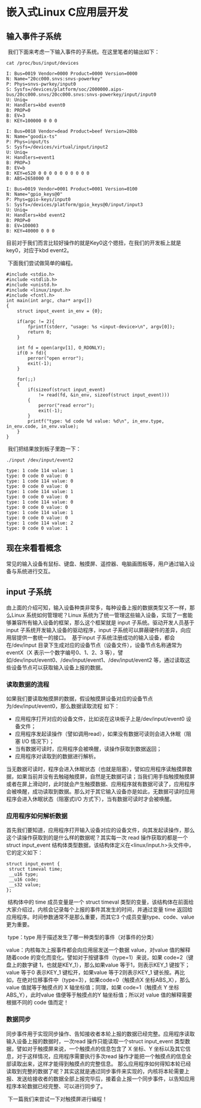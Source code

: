 # 嵌入式Linux C应用层开发

## 输入事件子系统

​	我们下面来考虑一下输入事件的子系统。在这里笔者的输出如下：

```
cat /proc/bus/input/devices
```

```
I: Bus=0019 Vendor=0000 Product=0000 Version=0000
N: Name="20cc000.snvs:snvs-powerkey"
P: Phys=snvs-pwrkey/input0
S: Sysfs=/devices/platform/soc/2000000.aips-bus/20cc000.snvs/20cc000.snvs:snvs-powerkey/input/input0
U: Uniq=
H: Handlers=kbd event0 
B: PROP=0
B: EV=3
B: KEY=100000 0 0 0

I: Bus=0018 Vendor=dead Product=beef Version=28bb
N: Name="goodix-ts"
P: Phys=input/ts
S: Sysfs=/devices/virtual/input/input2
U: Uniq=
H: Handlers=event1 
B: PROP=3
B: EV=b
B: KEY=e520 0 0 0 0 0 0 0 0 0 0
B: ABS=2658000 0

I: Bus=0019 Vendor=0001 Product=0001 Version=0100
N: Name="gpio_keys@0"
P: Phys=gpio-keys/input0
S: Sysfs=/devices/platform/gpio_keys@0/input/input3
U: Uniq=
H: Handlers=kbd event2 
B: PROP=0
B: EV=100003
B: KEY=40000 0 0 0

```

​	目前对于我们而言比较好操作的就是Key0这个摁扭，在我们的开发板上就是key0，对应于kbd event2。

​	下面我们尝试做简单的编程。

```
#include <stdio.h>
#include <stdlib.h>
#include <unistd.h>
#include <linux/input.h>
#include <fcntl.h>
int main(int argc, char* argv[])
{
    struct input_event in_env = {0};

    if(argc != 2){
        fprintf(stderr, "usage: %s <input-device>\n", argv[0]);
        return 0;
    }

    int fd = open(argv[1], O_RDONLY);
    if(0 > fd){
        perror("open error");
        exit(-1);
    }

    for(;;)
    {
        if(sizeof(struct input_event) 
            != read(fd, &in_env, sizeof(struct input_event)))
        {
            perror("read error");
            exit(-1);
        }
        printf("type: %d code %d value: %d\n", in_env.type, in_env.code, in_env.value);
    }
}
```

​	我们把结果放到板子里跑一下：

```
./input /dev/input/event2
```

```
type: 1 code 114 value: 1
type: 0 code 0 value: 0
type: 1 code 114 value: 0
type: 0 code 0 value: 0
type: 1 code 114 value: 1
type: 0 code 0 value: 0
type: 1 code 114 value: 0
type: 0 code 0 value: 0
type: 1 code 114 value: 1
type: 0 code 0 value: 0
type: 1 code 114 value: 2
type: 0 code 0 value: 1
```

## 现在来看看概念

常见的输入设备有鼠标、键盘、触摸屏、遥控器、电脑画图板等，用户通过输入设备与系统进行交互。 

## input 子系统 

​	由上面的介绍可知，输入设备种类非常多，每种设备上报的数据类型又不一样，那么Linux 系统如何管理呢？Linux 系统为了统一管理这些输入设备，实现了一套能够兼容所有输入设备的框架，那么这个框架就是 input 子系统。驱动开发人员基于 input 子系统开发输入设备的驱动程序，input 子系统可以屏蔽硬件的差异，向应用层提供一套统一的接口。 
​	基于input 子系统注册成功的输入设备，都会在/dev/input 目录下生成对应的设备节点（设备文件），设备节点名称通常为 eventX（X 表示一个数字编号0、1、2、3 等），譬如/dev/input/event0、/dev/input/event1、/dev/input/event2 等，通过读取这些设备节点可以获取输入设备上报的数据。 

###  读取数据的流程 

如果我们要读取触摸屏的数据，假设触摸屏设备对应的设备节点为/dev/input/event0，那么数据读取流程
如下： 

- 应用程序打开对应的设备文件，比如说在这块板子上是/dev/input/event0 设备文件； 
- 应用程序发起读操作（譬如调用read），如果没有数据可读则会进入休眠（阻塞 I/O 情况下）； 
- 当有数据可读时，应用程序会被唤醒，读操作获取到数据返回； 
- 应用程序对读取到的数据进行解析。 

​	当无数据可读时，程序会进入休眠状态（也就是阻塞），譬如应用程序读触摸屏数据，如果当前并没有去触碰触摸屏，自然是无数据可读；当我们用手指触摸触摸屏或者在屏上滑动时，此时就会产生触摸数据、应用程序就有数据可读了，应用程序会被唤醒，成功读取到数据。那么对于其它输入设备亦是如此，无数据可读时应用程序会进入休眠状态（阻塞式I/O 方式下），当有数据可读时才会被唤醒。 

### 应用程序如何解析数据 

首先我们要知道，应用程序打开输入设备对应的设备文件，向其发起读操作，那么这个读操作获取到的是什么样的数据呢？其实每一次 read 操作获取的都是一个 struct input_event 结构体类型数据，该结构体定义在<linux/input.h>头文件中，它的定义如下： 

```
struct input_event { 
 struct timeval time; 
 __u16 type; 
 __u16 code; 
 __s32 value; 
}; 
```

​	结构体中的 time 成员变量是一个 struct timeval 类型的变量，该结构体在前面给大家介绍过，内核会记录每个上报的事件其发生的时间，并通过变量 time 返回给应用程序。时间参数通常不是那么重要，而其它3 个成员变量type、code、value 更为重要。 

​	type：type 用于描述发生了哪一种类型的事件（对事件的分类）

value：内核每次上报事件都会向应用层发送一个数据 value，对value 值的解释随着code 的变化而变化。譬如对于按键事件（type=1）来说，如果 code=2（键盘上的数字键 1，也就是KEY_1），那么如果value 等于1，则表示KEY_1 键按下；value 等于0 表示KEY_1 键松开，如果value 等于2则表示KEY_1 键长按。再比如，在绝对位移事件中（type=3），如果code=0（触摸点X 坐标ABS_X），那么 value 值就等于触摸点的 X 轴坐标值；同理，如果 code=1（触摸点 Y 坐标 ABS_Y），此时value 值便等于触摸点的Y 轴坐标值；所以对 value 值的解释需要根据不同的 code 值而定！ 

### 数据同步 

​	同步事件用于实现同步操作、告知接收者本轮上报的数据已经完整。应用程序读取输入设备上报的数据时，一次read 操作只能读取一个struct input_event 类型数据，譬如对于触摸屏来说，一个触摸点的信息包含了 X 坐标、Y 坐标以及其它信息，对于这样情况，应用程序需要执行多次read 操作才能把一个触摸点的信息全部读取出来，这样才能得到触摸点的完整信息。 
​	那么应用程序如何得知本轮已经读取到完整的数据了呢？其实这就是通过同步事件来实现的，内核将本轮需要上报、发送给接收者的数据全部上报完毕后，接着会上报一个同步事件，以告知应用程序本轮数据已经完整、可以进行同步了。 

​	下一篇我们来尝试一下对触摸屏进行编程！